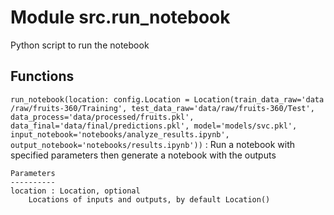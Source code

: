 Module src.run_notebook
=======================
Python script to run the notebook

Functions
---------

    
`run_notebook(location: config.Location = Location(train_data_raw='data/raw/fruits-360/Training', test_data_raw='data/raw/fruits-360/Test', data_process='data/processed/fruits.pkl', data_final='data/final/predictions.pkl', model='models/svc.pkl', input_notebook='notebooks/analyze_results.ipynb', output_notebook='notebooks/results.ipynb'))`
:   Run a notebook with specified parameters then
    generate a notebook with the outputs
    
    Parameters
    ----------
    location : Location, optional
        Locations of inputs and outputs, by default Location()